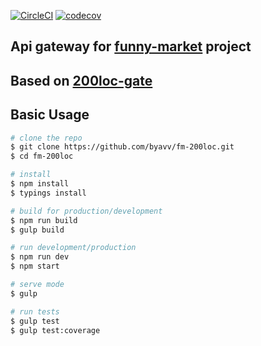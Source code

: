[![CircleCI][circle-image]][circle-url]
[![codecov][codecov-image]][codecov-url]

## Api gateway for [funny-market](https://github.com/byavv/funny-market) project
## Based on [200loc-gate](https://github.com/byavv/200Loc-gate)

## Basic Usage
```bash
# clone the repo
$ git clone https://github.com/byavv/fm-200loc.git
$ cd fm-200loc

# install 
$ npm install
$ typings install

# build for production/development
$ npm run build     
$ gulp build

# run development/production
$ npm run dev  
$ npm start    

# serve mode
$ gulp

# run tests
$ gulp test
$ gulp test:coverage

```

[circle-image]: https://circleci.com/gh/byavv/fm-200loc.svg?style=shield
[circle-url]: https://circleci.com/gh/byavv/fm-200loc
[codecov-url]: https://codecov.io/gh/byavv/fm-200loc
[codecov-image]: https://codecov.io/gh/byavv/fm-200loc/branch/master/graph/badge.svg
